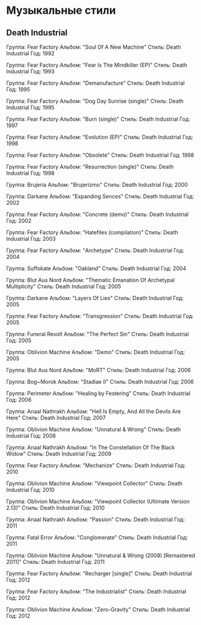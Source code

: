 # Музыкальные стили

## Death Industrial

Группа: Fear Factory
Альбом: "Soul Of A New Machine"
Стиль: Death Industrial
Год: 1992

Группа: Fear Factory
Альбом: "Fear Is The Mindkiller (EP)"
Стиль: Death Industrial
Год: 1993

Группа: Fear Factory
Альбом: "Demanufacture"
Стиль: Death Industrial
Год: 1995

Группа: Fear Factory
Альбом: "Dog Day Sunrise (single)"
Стиль: Death Industrial
Год: 1995

Группа: Fear Factory
Альбом: "Burn (single)"
Стиль: Death Industrial
Год: 1997

Группа: Fear Factory
Альбом: "Evolution (EP)"
Стиль: Death Industrial
Год: 1998

Группа: Fear Factory
Альбом: "Obsolete"
Стиль: Death Industrial
Год: 1998

Группа: Fear Factory
Альбом: "Resurrection (single)"
Стиль: Death Industrial
Год: 1998

Группа: Brujeria
Альбом: "Brujerizmo"
Стиль: Death Industrial
Год: 2000

Группа: Darkane
Альбом: "Expanding Sences"
Стиль: Death Industrial
Год: 2002

Группа: Fear Factory
Альбом: "Concrete (demo)"
Стиль: Death Industrial
Год: 2002

Группа: Fear Factory
Альбом: "Hatefiles (compilation)"
Стиль: Death Industrial
Год: 2003

Группа: Fear Factory
Альбом: "Archetype"
Стиль: Death Industrial
Год: 2004

Группа: Suffokate
Альбом: "Oakland"
Стиль: Death Industrial
Год: 2004

Группа: Blut Aus Nord
Альбом: "Thematic Emanation Of Archetypal Multiplicity"
Стиль: Death Industrial
Год: 2005

Группа: Darkane
Альбом: "Layers Of Lies"
Стиль: Death Industrial
Год: 2005

Группа: Fear Factory
Альбом: "Transgression"
Стиль: Death Industrial
Год: 2005

Группа: Funeral Revolt
Альбом: "The Perfect Sin"
Стиль: Death Industrial
Год: 2005

Группа: Oblivion Machine
Альбом: "Demo"
Стиль: Death Industrial
Год: 2005

Группа: Blut Aus Nord
Альбом: "MoRT"
Стиль: Death Industrial
Год: 2006

Группа: Bog~Morok
Альбом: "Stadiae II"
Стиль: Death Industrial
Год: 2006

Группа: Perimeter
Альбом: "Healing by Festering"
Стиль: Death Industrial
Год: 2006

Группа: Anaal Nathrakh
Альбом: "Hell Is Empty, And All the Devils Are Here"
Стиль: Death Industrial
Год: 2007

Группа: Oblivion Machine
Альбом: "Unnatural & Wrong"
Стиль: Death Industrial
Год: 2008

Группа: Anaal Nathrakh
Альбом: "In The Constellation Of The Black Widow"
Стиль: Death Industrial
Год: 2009

Группа: Fear Factory
Альбом: "Mechanize"
Стиль: Death Industrial
Год: 2010

Группа: Oblivion Machine
Альбом: "Viewpoint Collector"
Стиль: Death Industrial
Год: 2010

Группа: Oblivion Machine
Альбом: "Viewpoint Collector (Ultimate Version 2.13)"
Стиль: Death Industrial
Год: 2010

Группа: Anaal Nathrakh
Альбом: "Passion"
Стиль: Death Industrial
Год: 2011

Группа: Fatal Error
Альбом: "Conglomerate"
Стиль: Death Industrial
Год: 2011

Группа: Oblivion Machine
Альбом: "Unnatural & Wrong (2008) [Remastered 2011]"
Стиль: Death Industrial
Год: 2011

Группа: Fear Factory
Альбом: "Recharger [single]"
Стиль: Death Industrial
Год: 2012

Группа: Fear Factory
Альбом: "The Industrialist"
Стиль: Death Industrial
Год: 2012

Группа: Oblivion Machine
Альбом: "Zero-Gravity"
Стиль: Death Industrial
Год: 2012

